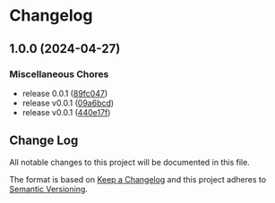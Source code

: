 # Changelog

## 1.0.0 (2024-04-27)


### Miscellaneous Chores

* release 0.0.1 ([89fc047](https://github.com/phpsandbox/dev/commit/89fc04735c845f3dfe81d39ba6386acd3f70ad1a))
* release v0.0.1 ([09a6bcd](https://github.com/phpsandbox/dev/commit/09a6bcd132e1f461bd3b257c3b755ff08763dd60))
* release v0.0.1 ([440e17f](https://github.com/phpsandbox/dev/commit/440e17f313e7c66deb778d3df8d768909f4063b6))

## Change Log
All notable changes to this project will be documented in this file.
 
The format is based on [Keep a Changelog](http://keepachangelog.com/)
and this project adheres to [Semantic Versioning](http://semver.org/).
